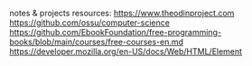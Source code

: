 notes & projects 
resources:
https://www.theodinproject.com
https://github.com/ossu/computer-science
https://github.com/EbookFoundation/free-programming-books/blob/main/courses/free-courses-en.md
https://developer.mozilla.org/en-US/docs/Web/HTML/Element
